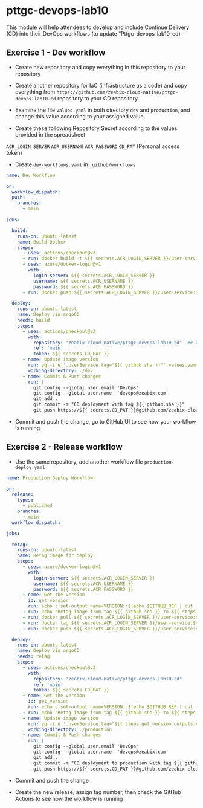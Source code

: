 # pttgc-devops-lab10
This module will help attendees to develop and include Continue Delivery (CD) into their DevOps workflows (to update “Pttgc-devops-lab10-cd)

## Exercise 1 - Dev workflow

- Create new repository and copy everything in this repository to your repository
- Create another repository for IaC (infrastructure as a code) and copy everything from `https://github.com/zeabix-cloud-native/pttgc-devops-lab10-cd` repository to your CD repository

- Examine the file `values.yaml` in both directory `dev` and `production`, and change this value according to your assigned value
- Create these following Repository Secret according to the values provided in the spreadsheet

`ACR_LOGIN_SERVER`
`ACR_USERNAME`
`ACR_PASSWORD`
`CD_PAT` (Personal access token)

- Create `dev-workflows.yaml` in `.github/workflows`
```yaml
name: Dev Workflow

on:
  workflow_dispatch:
  push:
    branches:
      - main

jobs:

  build:
    runs-on: ubuntu-latest
    name: Build Docker 
    steps:
      - uses: actions/checkout@v3
      - run: docker build -t ${{ secrets.ACR_LOGIN_SERVER }}/user-service:${{ github.sha }} .
      - uses: azure/docker-login@v1
        with:
          login-server: ${{ secrets.ACR_LOGIN_SERVER }}
          username: ${{ secrets.ACR_USERNAME }}
          password: ${{ secrets.ACR_PASSWORD }}
      - run: docker push ${{ secrets.ACR_LOGIN_SERVER }}/user-service:${{ github.sha }}

  deploy:
    runs-on: ubuntu-latest
    name: Deploy via argoCD
    needs: build
    steps:
      - uses: actions/checkout@v3
        with:
          repository: "zeabix-cloud-native/pttgc-devops-lab10-cd"  ## Change this to your CD repository
          ref: 'main'
          token: ${{ secrets.CD_PAT }}
      - name: Update image version
        run: yq -i e '.userService.tag="${{ github.sha }}"' values.yaml
        working-directory: ./dev
      - name: Commit & Push changes
        run: |
          git config --global user.email 'DevOps'
          git config --global user.name  'devops@zeabix.com'
          git add .
          git commit -m "CD deployment with tag ${{ github.sha }}"
          git push https://${{ secrets.CD_PAT }}@github.com/zeabix-cloud-native/pttgc-devops-lab10-cd.git

```

- Commit and push the change, go to GitHub UI to see how your workflow is running

## Exercise 2 - Release workflow

- Use the same repository, add another workflow file `production-deploy.yaml`
```yaml
name: Production Deploy Workflow

on:
  release:
    types:
      - published
    branches:
      - main
  workflow_dispatch:

jobs:

  retag:
    runs-on: ubuntu-latest
    name: Retag image for deploy
    steps:
      - uses: azure/docker-login@v1
        with:
          login-server: ${{ secrets.ACR_LOGIN_SERVER }}
          username: ${{ secrets.ACR_USERNAME }}
          password: ${{ secrets.ACR_PASSWORD }}
      - name: Get the version
        id: get_version
        run: echo ::set-output name=VERSION::$(echo $GITHUB_REF | cut -d / -f 3)
      - run: echo "Retag image from tag ${{ github.sha }} to ${{ steps.get_version.outputs.VERSION }}"
      - run: docker pull ${{ secrets.ACR_LOGIN_SERVER }}/user-service:${{ github.sha }}
      - run: docker tag ${{ secrets.ACR_LOGIN_SERVER }}/user-service:${{ github.sha }} ${{ secrets.ACR_LOGIN_SERVER }}/user-service:${{ steps.get_version.outputs.VERSION }}
      - run: docker push ${{ secrets.ACR_LOGIN_SERVER }}/user-service:${{ steps.get_version.outputs.VERSION }}

  deploy:
    runs-on: ubuntu-latest
    name: Deploy via argoCD
    needs: retag
    steps:
      - uses: actions/checkout@v3
        with:
          repository: "zeabix-cloud-native/pttgc-devops-lab10-cd"
          ref: 'main'
          token: ${{ secrets.CD_PAT }}
      - name: Get the version
        id: get_version
        run: echo ::set-output name=VERSION::$(echo $GITHUB_REF | cut -d / -f 3)
      - run: echo "Retag image from tag ${{ github.sha }} to ${{ steps.get_version.outputs.VERSION }}"
      - name: Update image version
        run: yq -i e '.userService.tag="${{ steps.get_version.outputs.VERSION }}"' values.yaml
        working-directory: ./production
      - name: Commit & Push changes
        run: |
          git config --global user.email 'DevOps'
          git config --global user.name  'devops@zeabix.com'
          git add .
          git commit -m "CD deployment to production with tag ${{ github.ref }}"
          git push https://${{ secrets.CD_PAT }}@github.com/zeabix-cloud-native/pttgc-devops-lab10-cd.git

```

- Commit and push the change

- Create the new release, assign tag number, then check the GitHub Actions to see how the workflow is running
